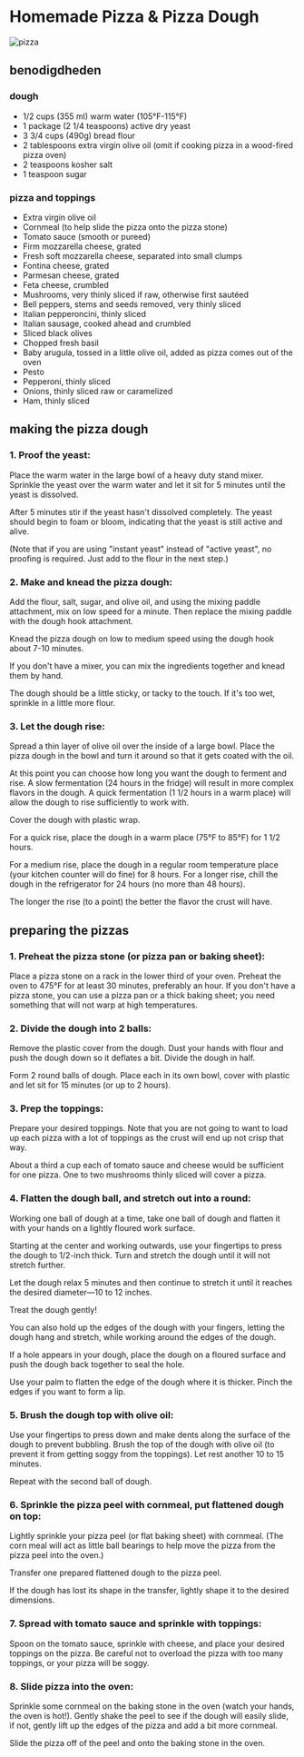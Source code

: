 # Homemade Pizza & Pizza Dough
![pizza](https://www.simplyrecipes.com/thmb/mbN8mXZ0srgAT1YrDU61183t0uM=/648x0/filters:no_upscale():max_bytes(150000):strip_icc():format(webp)/Simply-Recipes-Homemade-Pizza-Dough-Lead-Shot-1b-ea13798d224048b3a28afb0936c9b645.jpg)

## benodigdheden
### dough
* 1/2 cups (355 ml) warm water (105°F-115°F)
* 1 package (2 1/4 teaspoons) active dry yeast
* 3 3/4 cups (490g) bread flour
* 2 tablespoons extra virgin olive oil (omit if cooking pizza in a wood-fired pizza oven)
* 2 teaspoons kosher salt
* 1 teaspoon sugar

### pizza and toppings
* Extra virgin olive oil
* Cornmeal (to help slide the pizza onto the pizza stone)
* Tomato sauce (smooth or pureed)
* Firm mozzarella cheese, grated
* Fresh soft mozzarella cheese, separated into small clumps
* Fontina cheese, grated
* Parmesan cheese, grated
* Feta cheese, crumbled
* Mushrooms, very thinly sliced if raw, otherwise first sautéed
* Bell peppers, stems and seeds removed, very thinly sliced
* Italian pepperoncini, thinly sliced
* Italian sausage, cooked ahead and crumbled
* Sliced black olives
* Chopped fresh basil
* Baby arugula, tossed in a little olive oil, added as pizza comes out of the oven
* Pesto
* Pepperoni, thinly sliced
* Onions, thinly sliced raw or caramelized
* Ham, thinly sliced

## making the pizza dough
### 1. Proof the yeast:
Place the warm water in the large bowl of a heavy duty stand mixer. Sprinkle the yeast over the warm water and let it sit for 5 minutes until the yeast is dissolved.

After 5 minutes stir if the yeast hasn't dissolved completely. The yeast should begin to foam or bloom, indicating that the yeast is still active and alive.

(Note that if you are using "instant yeast" instead of "active yeast", no proofing is required. Just add to the flour in the next step.)

### 2. Make and knead the pizza dough:
Add the flour, salt, sugar, and olive oil, and using the mixing paddle attachment, mix on low speed for a minute. Then replace the mixing paddle with the dough hook attachment.

Knead the pizza dough on low to medium speed using the dough hook about 7-10 minutes.

If you don't have a mixer, you can mix the ingredients together and knead them by hand.

The dough should be a little sticky, or tacky to the touch. If it's too wet, sprinkle in a little more flour.

### 3. Let the dough rise:
Spread a thin layer of olive oil over the inside of a large bowl. Place the pizza dough in the bowl and turn it around so that it gets coated with the oil.

At this point you can choose how long you want the dough to ferment and rise. A slow fermentation (24 hours in the fridge) will result in more complex flavors in the dough. A quick fermentation (1 1/2 hours in a warm place) will allow the dough to rise sufficiently to work with.

Cover the dough with plastic wrap.

For a quick rise, place the dough in a warm place (75°F to 85°F) for 1 1/2 hours.

For a medium rise, place the dough in a regular room temperature place (your kitchen counter will do fine) for 8 hours. For a longer rise, chill the dough in the refrigerator for 24 hours (no more than 48 hours).

The longer the rise (to a point) the better the flavor the crust will have.

## preparing the pizzas
### 1. Preheat the pizza stone (or pizza pan or baking sheet):
Place a pizza stone on a rack in the lower third of your oven. Preheat the oven to 475°F for at least 30 minutes, preferably an hour. If you don't have a pizza stone, you can use a pizza pan or a thick baking sheet; you need something that will not warp at high temperatures.

### 2. Divide the dough into 2 balls:
Remove the plastic cover from the dough. Dust your hands with flour and push the dough down so it deflates a bit. Divide the dough in half.

Form 2 round balls of dough. Place each in its own bowl, cover with plastic and let sit for 15 minutes (or up to 2 hours).

### 3. Prep the toppings:
Prepare your desired toppings. Note that you are not going to want to load up each pizza with a lot of toppings as the crust will end up not crisp that way.

About a third a cup each of tomato sauce and cheese would be sufficient for one pizza. One to two mushrooms thinly sliced will cover a pizza.

### 4. Flatten the dough ball, and stretch out into a round:
Working one ball of dough at a time, take one ball of dough and flatten it with your hands on a lightly floured work surface.

Starting at the center and working outwards, use your fingertips to press the dough to 1/2-inch thick. Turn and stretch the dough until it will not stretch further.

Let the dough relax 5 minutes and then continue to stretch it until it reaches the desired diameter—10 to 12 inches.

Treat the dough gently!

You can also hold up the edges of the dough with your fingers, letting the dough hang and stretch, while working around the edges of the dough.

If a hole appears in your dough, place the dough on a floured surface and push the dough back together to seal the hole.

Use your palm to flatten the edge of the dough where it is thicker. Pinch the edges if you want to form a lip.

### 5. Brush the dough top with olive oil:
Use your fingertips to press down and make dents along the surface of the dough to prevent bubbling. Brush the top of the dough with olive oil (to prevent it from getting soggy from the toppings). Let rest another 10 to 15 minutes.

Repeat with the second ball of dough.

### 6. Sprinkle the pizza peel with cornmeal, put flattened dough on top:
Lightly sprinkle your pizza peel (or flat baking sheet) with cornmeal. (The corn meal will act as little ball bearings to help move the pizza from the pizza peel into the oven.)

Transfer one prepared flattened dough to the pizza peel.

If the dough has lost its shape in the transfer, lightly shape it to the desired dimensions.

### 7. Spread with tomato sauce and sprinkle with toppings:
Spoon on the tomato sauce, sprinkle with cheese, and place your desired toppings on the pizza. Be careful not to overload the pizza with too many toppings, or your pizza will be soggy.

### 8. Slide pizza into the oven:
Sprinkle some cornmeal on the baking stone in the oven (watch your hands, the oven is hot!). Gently shake the peel to see if the dough will easily slide, if not, gently lift up the edges of the pizza and add a bit more cornmeal.

Slide the pizza off of the peel and onto the baking stone in the oven.